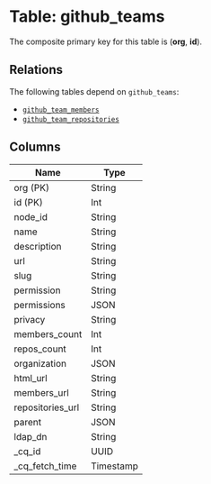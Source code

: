 # Table: github_teams


The composite primary key for this table is (**org**, **id**).

## Relations
The following tables depend on `github_teams`:
  - [`github_team_members`](github_team_members.md)
  - [`github_team_repositories`](github_team_repositories.md)

## Columns
| Name          | Type          |
| ------------- | ------------- |
|org (PK)|String|
|id (PK)|Int|
|node_id|String|
|name|String|
|description|String|
|url|String|
|slug|String|
|permission|String|
|permissions|JSON|
|privacy|String|
|members_count|Int|
|repos_count|Int|
|organization|JSON|
|html_url|String|
|members_url|String|
|repositories_url|String|
|parent|JSON|
|ldap_dn|String|
|_cq_id|UUID|
|_cq_fetch_time|Timestamp|